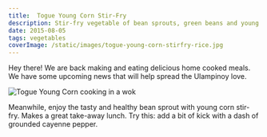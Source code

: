 ```yaml
---
title:  Togue Young Corn Stir-Fry
description: Stir-fry vegetable of bean sprouts, green beans and young corns with ground pork
date: 2015-08-05
tags: vegetables
coverImage: /static/images/togue-young-corn-stirfry-rice.jpg
---
```


Hey there! We are back making and eating delicious home cooked meals. We have some upcoming news that will help spread the Ulampinoy love.

![Togue Young Corn cooking in a wok](/static/images/togue-young-corn-stirfry-wok.jpg)

Meanwhile, enjoy the tasty and healthy bean sprout with young corn stir-fry. Makes a great take-away lunch. Try this: add a bit of kick with a dash of grounded cayenne pepper.
